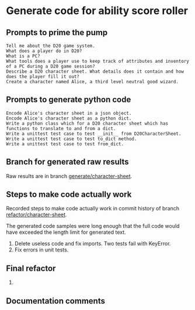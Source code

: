 # Generate code for ability score roller

## Prompts to prime the pump

    Tell me about the D20 game system.
    What does a player do in D20?
    What is a PC?
    What tools does a player use to keep track of attributes and inventory of a PC during a D20 game session?
    Describe a D20 character sheet. What details does it contain and how does the player fill it out?
    Create a character named Alice, a third level neutral good wizard.

## Prompts to generate python code

    Encode Alice's character sheet in a json object.
    Encode Alice's character sheet as a python dict.
    Write a python class which for a D20 character sheet which has functions to translate to and from a dict.
    Write a unittest test case to test __init__ from D20CharacterSheet.
    Write a unittest test case to test to_dict method.
    Write a unittest test case to test from_dict.

## Branch for generated raw results

Raw results are in branch [generate/character-sheet](https://github.com/newexo/d20-ai/tree/generate/character-sheet).

## Steps to make code actually work

Recorded steps to make code actually work in commit history of branch [refactor/character-sheet](https://github.com/newexo/d20-ai/tree/refactor/character-sheet).

The generated code samples were long enough that the full code would have exceeded the length limit for generated text.

1. Delete useless code and fix imports. Two tests fail with KeyError.
2. Fix errors in unit tests.

## Final refactor

1.

## Documentation comments


